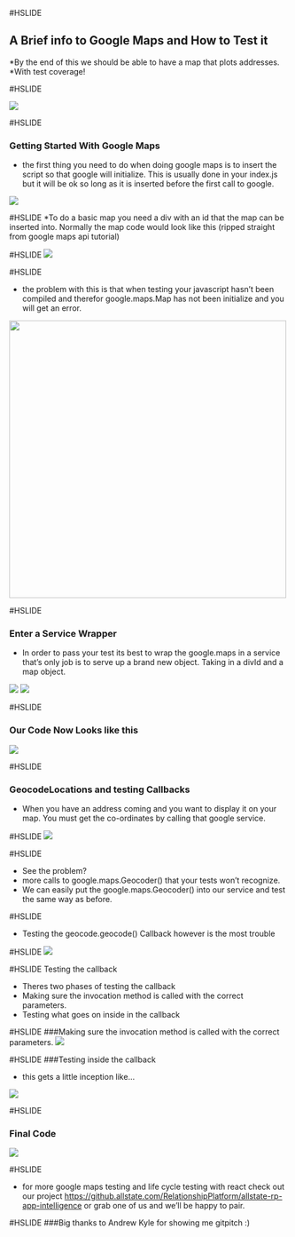 #HSLIDE
## A Brief info to Google Maps and How to Test it
 *By the end of this we should be able to have a map that plots addresses.
*With test coverage!

#HSLIDE

<img src="pics/googleMap.png"/>

#HSLIDE
### Getting Started With Google Maps
* the first thing you need to do when doing google maps is to insert the script so that google will initialize. This is usually done in your index.js but it will be ok so long as it is inserted before the first call to google.

<img src="pics/googleMapScriptTag.png"/>
 

#HSLIDE
*To do a basic map you need a div with an id that the map can be inserted into. Normally the map code would look like this (ripped straight from google maps api tutorial)

#HSLIDE
<img src="pics/simpleMap.png"/>



#HSLIDE
* the problem with this is that when testing your javascript hasn’t been compiled and therefor google.maps.Map has not been initialize and you will get an error.

<img src="pics/googleError.png" style="height: 500px;"/>

#HSLIDE
### Enter a Service Wrapper
* In order to pass your test its best to wrap the google.maps in a service that’s only job is to serve up a brand new object. Taking in a divId and a map object.

<img src="pics/MapService.png" /> <img src="pics/MapServiceTest.png"/>

#HSLIDE
### Our Code Now Looks like this
<img src="pics/NewMapCode.png" />

#HSLIDE
### GeocodeLocations and testing Callbacks
* When you have an address coming and you want to display it on your map. You must get the co-ordinates by calling that google service. 

#HSLIDE
<img src="pics/officialMapsGeo.png" />

#HSLIDE
* See the problem?
* more calls to google.maps.Geocoder() that your tests won’t recognize.
* We can easily put the google.maps.Geocoder() into our service and test the same way as before.

#HSLIDE 
* Testing the geocode.geocode() Callback however is the most trouble

#HSLIDE
<img src="pics/FinalMapCode.png"/>

#HSLIDE Testing the callback 
* Theres two phases of testing the callback 
* Making sure the invocation method is called with the correct parameters.
* Testing what goes on inside in the callback
 
#HSLIDE
###Making sure the invocation method is called with the correct parameters.
<img src="pics/callbackTestingTop.png"/>

#HSLIDE
###Testing inside the callback
* this gets a little inception like...

<img src="pics/callbackTestingBottom.png"/>

#HSLIDE
### Final Code
<img src="pics/FinalMapCode.png" />

#HSLIDE
* for more google maps testing and life cycle testing with react check out our project https://github.allstate.com/RelationshipPlatform/allstate-rp-app-intelligence or grab one of us and we’ll be happy to pair.

#HSLIDE
###Big thanks to Andrew Kyle for showing me gitpitch :)
